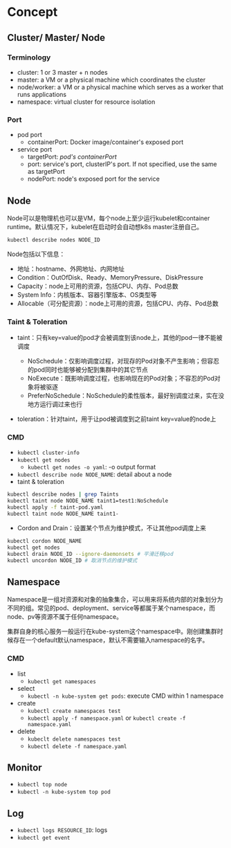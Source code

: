 # Concept
## Cluster/ Master/ Node
### Terminology
- cluster: 1 or 3 master + n nodes
- master: a VM or a physical machine which coordinates the cluster
- node/worker: a VM or a physical machine which serves as a worker that runs applications
- namespace: virtual cluster for resource isolation

### Port
- pod port
  - containerPort: Docker image/container's exposed port
- service port
  - targetPort: *pod's containerPort*
  - port: service's port, clusterIP's port. If not specified, use the same as targetPort 
  - nodePort: node's exposed port for the service


## Node

Node可以是物理机也可以是VM，每个node上至少运行kubelet和container runtime。默认情况下，kubelet在启动时会自动想k8s master注册自己。

```bash
kubectl describe nodes NODE_ID
```

Node包括以下信息：

- 地址：hostname、外网地址、内网地址
- Condition：OutOfDisk、Ready、MemoryPressure、DiskPressure
- Capacity：node上可用的资源，包括CPU、内存、Pod总数
- System Info：内核版本、容器引擎版本、OS类型等
- Allocable（可分配资源）：node上可用的资源，包括CPU、内存、Pod总数

### Taint & Toleration

- taint：只有key=value的pod才会被调度到该node上，其他的pod一律不能被调度

  - NoSchedule：仅影响调度过程，对现存的Pod对象不产生影响；但容忍的pod同时也能够被分配到集群中的其它节点
  - NoExecute：既影响调度过程，也影响现在的Pod对象；不容忍的Pod对象将被驱逐
  - PreferNoSchedule：NoSchedule的柔性版本，最好别调度过来，实在没地方运行调过来也行
- toleration：针对taint，用于让pod被调度到之前taint key=value的node上


### CMD

- `kubectl cluster-info`
- `kubectl get nodes`
  - `kubectl get nodes -o yaml`: -o output format
- `kubectl describe node NODE_NAME`: detail about a node
- taint & toleration

```bash
kubectl describe nodes | grep Taints
kubectl taint node NODE_NAME taint1=test1:NoSchedule
kubectl apply -f taint-pod.yaml
kubectl taint node NODE_NAME taint1-
```

- Cordon and Drain：设置某个节点为维护模式，不让其他pod调度上来

```bash
kubectl cordon NODE_NAME
kubectl get nodes
kubectl drain NODE_ID --ignore-daemonsets # 平滑迁移pod
kubectl uncordon NODE_ID # 取消节点的维护模式
```

## Namespace
Namespace是一组对资源和对象的抽象集合，可以用来将系统内部的对象划分为不同的组。常见的pod、deployment、service等都属于某个namespace，而node、pv等资源不属于任何namespace。

集群自身的核心服务一般运行在kube-system这个namespace中。刚创建集群时候存在一个default默认namespace，默认不需要输入namespace的名字。

### CMD
- list 
  - `kubectl get namespaces`
- select 
  - `kubectl -n kube-system get pods`: execute CMD within 1 namespace
- create
  - `kubectl create namespaces test`
  - `kubectl apply -f namespace.yaml` or `kubectl create -f namespace.yaml`
- delete
  - `kubeclt delete namespaces test`
  - `kubectl delete -f namespace.yaml`


## Monitor
- `kubectl top node`
- `kubectl -n kube-system top pod`


## Log
- `kubectl logs RESOURCE_ID`: logs
- `kubectl get event`